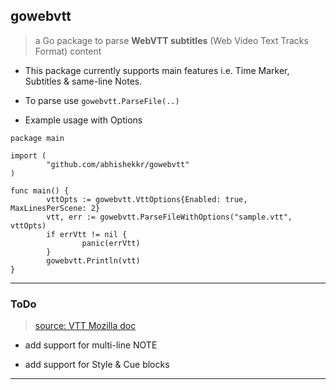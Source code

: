 ## gowebvtt

> a Go package to parse **WebVTT subtitles** (Web Video Text Tracks Format) content 

* This package currently supports main features i.e. Time Marker, Subtitles & same-line Notes.

* To parse use `gowebvtt.ParseFile(..)`

* Example usage with Options

```
package main

import (
        "github.com/abhishekkr/gowebvtt"
)

func main() {
        vttOpts := gowebvtt.VttOptions{Enabled: true, MaxLinesPerScene: 2}
        vtt, err := gowebvtt.ParseFileWithOptions("sample.vtt", vttOpts)
        if errVtt != nil {
                panic(errVtt)
        }
        gowebvtt.Println(vtt)
}
```

---

### ToDo

> [source: VTT Mozilla doc](https://developer.mozilla.org/en-US/docs/Web/API/WebVTT_API)

* add support for multi-line NOTE

* add support for Style & Cue blocks

---
